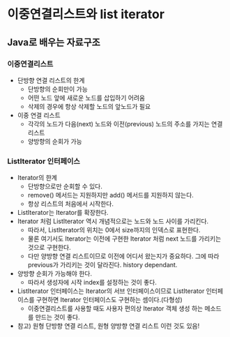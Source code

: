 # 이중연결리스트와 list iterator

## Java로 배우는 자료구조

### 이중연결리스트

- 단방향 연결 리스트의 한계
  - 단방향의 순회만이 가능
  - 어떤 노드 앞에 새로운 노드를 삽입하기 어려움
  - 삭제의 경우에 항상 삭제할 노드의 앞노드가 필요
- 이중 연결 리스트
  - 각각의 노드가 다음(next) 노드와 이전(previous) 노드의 주소를 가지는 연결 리스트
  - 양방향의 순회가 가능



### ListIterator 인터페이스

- Iterator의 한계
  - 단방향으로만 순회할 수 있다.
  - remove() 메서드는 지원하지만 add() 메서드를 지원하지 않는다.
  - 항상 리스트의 처음에서 시작한다.
- ListIterator는 Iterator를 확장한다.
- Iterator 처럼 ListIterator 역시 개념적으로는 노드와 노드 사이를 가리킨다.
  - 따라서, ListIterator의 위치는 0에서 size까지의 인덱스로 표현한다.
  - 물론 여기서도 Iterator는 이전에 구현한 Iterator 처럼 next 노드를 가리키는 것으로 구현한다.
  - 다만 양방향 연결 리스트이므로 이전에 어디서 왔는지가 중요하다. 그에 따라 previous가 가리키는 것이 달라진다. history dependant.
- 양방향 순회가 가능해야 한다.
  - 따라서 생성자에 시작 index를 설정하는 것이 좋다.
- ListIterator 인터페이스는 Iterator의 서브 인터페이스이므로 ListIterator 인터페이스를 구현하면 Iterator 인터페이스도 구현하는 셈이다.(다형성)
  - 이중연결리스트를 사용할 때도 사용자 편의상 Iterator 객체 생성 하는 메소드를 만드는 것이 좋다.
- 참고) 원형 단방향 연결 리스트, 원형 양방향 연결 리스트 이런 것도 있음!



